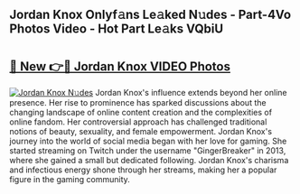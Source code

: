 ## Jordan Knox Onlyf𝚊ns Le𝚊ked N𝚞des - Part-4Vo Photos Video - Hot Part Le𝚊ks VQbiU

# <h2><a href="http://ab47339.deff.icu/?id=Jordan+Knox">🔗 New 👉🔴 Jordan Knox VIDEO Photos</a></h2>

[![Jordan Knox N𝚞des](https://i.imgur.com/rIISA9y.gif)](http://ab47339.deff.icu/?id=Jordan+Knox)
Jordan Knox's influence extends beyond her online presence. Her rise to prominence has sparked discussions about the changing landscape of online content creation and the complexities of online fandom. Her controversial approach has challenged traditional notions of beauty, sexuality, and female empowerment. Jordan Knox's journey into the world of social media began with her love for gaming. She started streaming on Twitch under the username "GingerBreaker" in 2013, where she gained a small but dedicated following. Jordan Knox's charisma and infectious energy shone through her streams, making her a popular figure in the gaming community.
